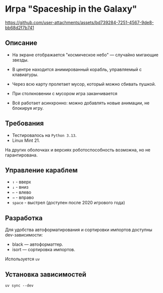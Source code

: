 # Игра "Spaceship in the Galaxy"



https://github.com/user-attachments/assets/bd739284-7251-4567-9de8-bb68d2f7b741



## Описание
- На экране отображается "космическое небо" — случайно мигающие звезды.

- В центре находится анимированный корабль, управляемый с клавиатуры.

- Через всю карту пролетает мусор, который можно сбивать пушкой.

- При столкновении с мусором игра заканчивается

- Всё работает асинхронно: можно добавлять новые анимации, не блокируя игру.


## Требования

- Тестировалось на `Python 3.13`.
- Linux Mint 21.

На других оболочках и версиях роботоспособность возможна, но не гарантирована.


## Управление караблем

- `↑` - вверх
- `↓` - вниз
- `←` - влево
- `→` - вправо
- `space` - выстрел (доступен после 2020 игрового года)


## Разработка
Для удобства автоформатирования и сортировки импортов доступны dev-зависимости:

- black — автоформаттер.
- isort — сортировка импортов.

Используется `uv`

## Установка зависимостей
```
uv sync --dev
```

